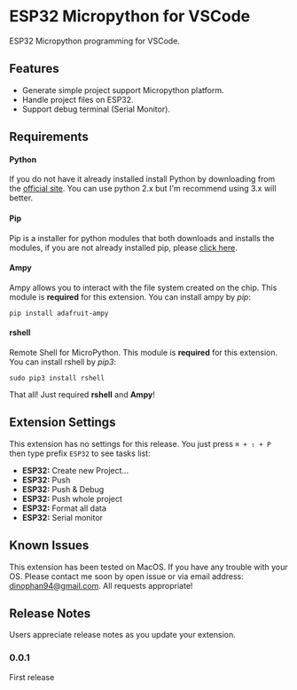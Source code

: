 # ESP32 Micropython for VSCode

ESP32 Micropython programming for VSCode.

## Features

- Generate simple project support Micropython platform.
- Handle project files on ESP32.
- Support debug terminal (Serial Monitor).

## Requirements

#### Python
If you do not have it already installed install Python by downloading from the [official site](https://www.python.org/downloads/). You can use python 2.x but I'm recommend using 3.x will better.

#### Pip
Pip is a installer for python modules that both downloads and installs the modules, if you are not already installed pip, please [click here](https://pip.pypa.io/en/stable/installing/#do-i-need-to-install-pip).

#### Ampy
Ampy allows you to interact with the file system created on the chip. This module is **required** for this extension. You can install ampy by *pip*:

```
pip install adafruit-ampy
```

#### rshell
Remote Shell for MicroPython. This module is **required** for this extension. You can install rshell by *pip3*:

```
sudo pip3 install rshell
```

That all! Just required **rshell** and **Ampy**!

## Extension Settings

This extension has no settings for this release.
You just press `⌘ + ⇧ + P` then type prefix `ESP32` to see tasks list:

- **ESP32:** Create new Project...
- **ESP32:** Push
- **ESP32:** Push & Debug
- **ESP32:** Push whole project
- **ESP32:** Format all data
- **ESP32:** Serial monitor


## Known Issues

This extension has been tested on MacOS. If you have any trouble with your OS. Please contact me soon by open issue or via email address: dinophan94@gmail.com. All requests appropriate!


## Release Notes

Users appreciate release notes as you update your extension.

### 0.0.1

First release
